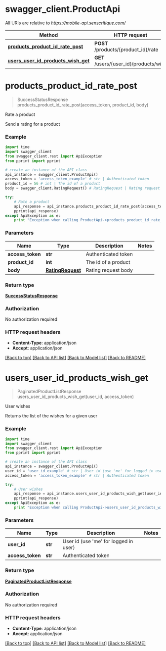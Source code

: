 # swagger_client.ProductApi

All URIs are relative to *https://mobile-api.senscritique.com/*

Method | HTTP request | Description
------------- | ------------- | -------------
[**products_product_id_rate_post**](ProductApi.md#products_product_id_rate_post) | **POST** /products/{product_id}/rate | Rate a product
[**users_user_id_products_wish_get**](ProductApi.md#users_user_id_products_wish_get) | **GET** /users/{user_id}/products/wish | User wishes


# **products_product_id_rate_post**
> SuccessStatusResponse products_product_id_rate_post(access_token, product_id, body)

Rate a product

Send a rating for a product

### Example 
```python
import time
import swagger_client
from swagger_client.rest import ApiException
from pprint import pprint

# create an instance of the API class
api_instance = swagger_client.ProductApi()
access_token = 'access_token_example' # str | Authenticated token
product_id = 56 # int | The id of a product
body = swagger_client.RatingRequest() # RatingRequest | Rating request body

try: 
    # Rate a product
    api_response = api_instance.products_product_id_rate_post(access_token, product_id, body)
    pprint(api_response)
except ApiException as e:
    print "Exception when calling ProductApi->products_product_id_rate_post: %s\n" % e
```

### Parameters

Name | Type | Description  | Notes
------------- | ------------- | ------------- | -------------
 **access_token** | **str**| Authenticated token | 
 **product_id** | **int**| The id of a product | 
 **body** | [**RatingRequest**](RatingRequest.md)| Rating request body | 

### Return type

[**SuccessStatusResponse**](SuccessStatusResponse.md)

### Authorization

No authorization required

### HTTP request headers

 - **Content-Type**: application/json
 - **Accept**: application/json

[[Back to top]](#) [[Back to API list]](../README.md#documentation-for-api-endpoints) [[Back to Model list]](../README.md#documentation-for-models) [[Back to README]](../README.md)

# **users_user_id_products_wish_get**
> PaginatedProductListResponse users_user_id_products_wish_get(user_id, access_token)

User wishes

Returns the list of the wishes for a given user

### Example 
```python
import time
import swagger_client
from swagger_client.rest import ApiException
from pprint import pprint

# create an instance of the API class
api_instance = swagger_client.ProductApi()
user_id = 'user_id_example' # str | User id (use 'me' for logged in user)
access_token = 'access_token_example' # str | Authenticated token

try: 
    # User wishes
    api_response = api_instance.users_user_id_products_wish_get(user_id, access_token)
    pprint(api_response)
except ApiException as e:
    print "Exception when calling ProductApi->users_user_id_products_wish_get: %s\n" % e
```

### Parameters

Name | Type | Description  | Notes
------------- | ------------- | ------------- | -------------
 **user_id** | **str**| User id (use &#39;me&#39; for logged in user) | 
 **access_token** | **str**| Authenticated token | 

### Return type

[**PaginatedProductListResponse**](PaginatedProductListResponse.md)

### Authorization

No authorization required

### HTTP request headers

 - **Content-Type**: application/json
 - **Accept**: application/json

[[Back to top]](#) [[Back to API list]](../README.md#documentation-for-api-endpoints) [[Back to Model list]](../README.md#documentation-for-models) [[Back to README]](../README.md)

